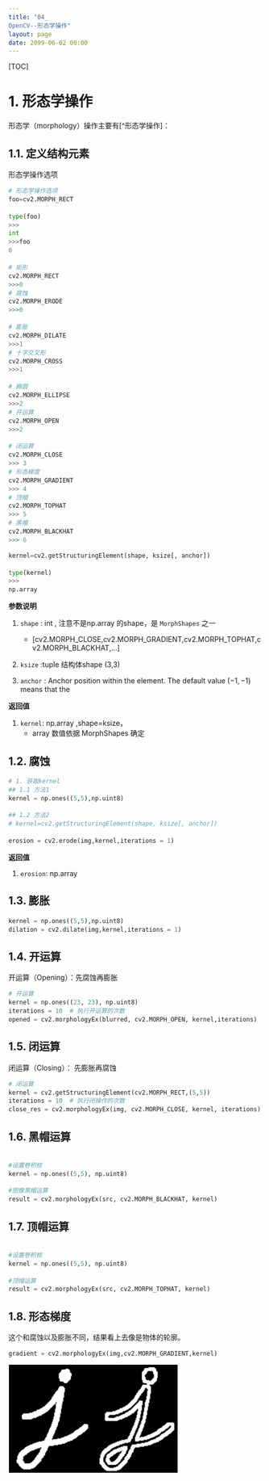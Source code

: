 ```yaml
---
title: "04_
OpenCV--形态学操作"
layout: page
date: 2099-06-02 00:00
---
```



[TOC]

# 1. 形态学操作

形态学（morphology）操作主要有[^形态学操作]：





## 1.1. 定义结构元素

形态学操作选项
```python
# 形态学操作选项
foo=cv2.MORPH_RECT

type(foo)
>>>
int 
>>>foo 
0

# 矩形
cv2.MORPH_RECT
>>>0 
# 腐蚀
cv2.MORPH_ERODE
>>>0 

# 膨胀
cv2.MORPH_DILATE
>>>1
# 十字交叉形
cv2.MORPH_CROSS
>>>1

# 椭圆
cv2.MORPH_ELLIPSE
>>>2
# 开运算
cv2.MORPH_OPEN
>>>2

# 闭运算
cv2.MORPH_CLOSE
>>> 3
# 形态梯度
cv2.MORPH_GRADIENT
>>> 4
# 顶帽
cv2.MORPH_TOPHAT
>>> 5
# 黑帽
cv2.MORPH_BLACKHAT
>>> 6
```


```python
kernel=cv2.getStructuringElement(shape, ksize[, anchor])

type(kernel)
>>>
np.array
```

**参数说明** 

1. `shape` : int , 注意不是np.array 的shape，是 `MorphShapes` 之一 
   - [cv2.MORPH_CLOSE,cv2.MORPH_GRADIENT,cv2.MORPH_TOPHAT,cv2.MORPH_BLACKHAT,...]

2. `ksize` :tuple 结构体shape  (3,3)
3. `anchor` : Anchor position within the element. The default value $(-1, -1)$ means that the


**返回值**

1. `kernel`: np.array ,shape=ksize， 
    - array 数值依据 MorphShapes 确定


## 1.2. 腐蚀

```python
# 1. 获取kernel 
## 1.1 方法1
kernel = np.ones((5,5),np.uint8)

## 1.2 方法2
# kernel=cv2.getStructuringElement(shape, ksize[, anchor])

erosion = cv2.erode(img,kernel,iterations = 1)
```

**返回值**

1. `erosion`: np.array 


## 1.3. 膨胀

```python
kernel = np.ones((5,5),np.uint8)  
dilation = cv2.dilate(img,kernel,iterations = 1)
```


## 1.4. 开运算
开运算（Opening）：先腐蚀再膨胀

```python
# 开运算
kernel = np.ones((23, 23), np.uint8)
iterations = 10  # 执行开运算的次数 
opened = cv2.morphologyEx(blurred, cv2.MORPH_OPEN, kernel,iterations)

```
## 1.5. 闭运算
闭运算（Closing）： 先膨胀再腐蚀

```python
# 闭运算
kernel = cv2.getStructuringElement(cv2.MORPH_RECT,(5,5))
iterations = 10  # 执行闭操作的次数 
close_res = cv2.morphologyEx(img, cv2.MORPH_CLOSE, kernel, iterations)
```

## 1.6. 黑帽运算

```python

#设置卷积核
kernel = np.ones((5,5), np.uint8)

#图像黑帽运算
result = cv2.morphologyEx(src, cv2.MORPH_BLACKHAT, kernel)
```

## 1.7. 顶帽运算

```python

#设置卷积核
kernel = np.ones((5,5), np.uint8)

#顶帽运算
result = cv2.morphologyEx(src, cv2.MORPH_TOPHAT, kernel)
```


## 1.8. 形态梯度

这个和腐蚀以及膨胀不同，结果看上去像是物体的轮廓。

```python
gradient = cv2.morphologyEx(img,cv2.MORPH_GRADIENT,kernel)
```

![](../../../../attach/images/2020-09-04-19-57-09.png)

